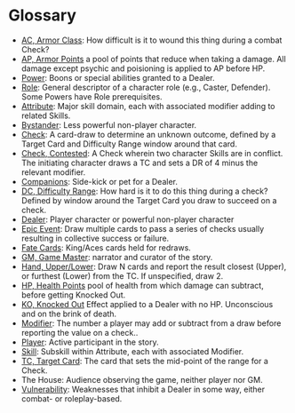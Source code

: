 # Glossary
- [AC, Armor Class](01_PlayerGuide_Full.md#Health-and-Armor): How difficult is it to
  wound this thing during a combat Check?
- [AP, Armor Points](01_PlayerGuide_Full.md#Health-and-Armor) a pool of points that reduce when taking a damage. All damage 
  except psychic and poisioning is applied to AP before HP.
- [Power](03_CharacterCreation#Choose-Your-Powers): Boons or special abilities granted
  to a Dealer.
- [Role](03_CharacterCreation#Choose-Your-Role): General descriptor of a character role
  (e.g., Caster, Defender). Some Powers have Role prerequisites.
- [Attribute](01_PlayerGuide_Full.md#Attributes,-Skills,-and-Modifiers): Major skill
  domain, each with associated modifier adding to related Skills.
- [Bystander](01_PlayerGuide_Full.md#Dealers,-Bystanders-and-Companions): Less powerful
  non-player character.
- [Check](01_PlayerGuide_Full.md#Making-a-Check): A card-draw to determine an unknown
  outcome, defined by a Target Card and Difficulty Range window around that card.
- [Check, Contested](01_PlayerGuide_Full.md#Contested-Checks): A Check wherein two character Skills are in conflict. The 
  initiating character draws a TC and sets a DR of 4 minus the relevant modifier.
- [Companions](01_PlayerGuide_Full.md#Dealers,-Bystanders-and-Companions): Side-kick or
  pet for a Dealer.
- [DC, Difficulty Range](01_PlayerGuide_Full.md#Making-a-Check): How hard is it to
  do this thing during a check? Defined by window around the Target Card you draw to 
  succeed on a check.
- [Dealer](01_PlayerGuide_Full.md#Dealers,-Bystanders-and-Companions): Player character
  or powerful non-player character
- [Epic Event](01_PlayerGuide_Full.md#Epic-Events): Draw multiple cards to pass a series
  of checks usually resulting in collective success or failure.
- [Fate Cards](01_PlayerGuide_Full.md#Fate-Cards): King/Aces cards held for redraws.
- [GM, Game Master](01_PlayerGuide_Full.md#What-is-a-Tabletop-Game-System?): narrator
  and curator of the story.
- [Hand, Upper/Lower](01_PlayerGuide_Full#Upper-and-Lower-Hand): Draw N cards and report
  the result closest (Upper), or furthest (Lower) from the TC. If unspecified, draw 2.
- [HP, Health Points](01_PlayerGuide_Full.md#Health-and-Armor) pool of health from which damage can subtract, before getting 
  Knocked Out.
- [KO, Knocked Out](01_PlayerGuide_Full.md#Effects) Effect applied to a Dealer with no HP. Unconscious and on the 
  brink of death.
- [Modifier](01_PlayerGuide_Full.md#Attributes,-Skills,-and-Modifiers): The number a player may add or subtract from a draw before reporting
  the value on a check..
- [Player](01_PlayerGuide_Full.md#What-is-a-Tabletop-Game-System?): Active participant
  in the story.
- [Skill](01_PlayerGuide_Full.md#Attributes,-Skills,-and-Modifiers): Subskill within
  Attribute, each with associated Modifier.
- [TC, Target Card](01_PlayerGuide_Full.md#Making-a-Check): The card that sets the mid-point of the range for a Check.
- The House: Audience observing the game, neither player nor GM.
- [Vulnerability](03_CharacterCreation#Choose-Your-Vulnerabilities): Weaknesses that
  inhibit a Dealer in some way, either combat- or roleplay-based.
